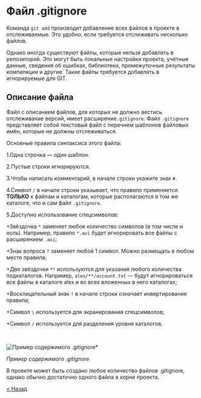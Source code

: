 # **Файл .gitignore**

Команда `git add` производит добавление всех файлов в проекте в отслеживаемые. Это удобно, если требуется отслеживать несколько файлов.

Однако иногда существуют файлы, которые нельзя добавлять в репозиторий. Это могут быть локальные настройки проекта, учётные данные, сведения об ошибках, библиотеки, промежуточные результаты компиляции и другие. Такие файлы требуется добавлять в игнорируемые для GIT.

## **Описание файла**

Файл с описанием файлов, для которых не должно вестись отслеживание версий, имеет расширение`.gitignore`. Файл `.gitignore` представляет собой текстовый файл с перечнем шаблонов файловых имён, которые не должны отслеживаться.

Основные правила синтаксиса этого файла:

1.Одна строчка — один шаблон.

2.Пустые строки игнорируются.

3.Чтобы написать комментарий, в начале строки укажите знак `#`.

4.Символ `/` в начале строки указывает, что правило применяется **ТОЛЬКО** к файлам и каталогам, которые располагаются в том же каталоге, что и сам файл `.gitignore`.

5.Доступно использование спецсимволов:
  
  +Звёздочка `*` заменяет любое количество символов (в том числе и ноль). Например, правило `*.avi` будет игнорировать все файлы с расширением `.avi`;
  
  +Знак вопроса `?` заменяет любой 1 символ. Можно размещать в любом месте правила;
  
  +Две звёздочки `**` используются для указания любого количества подкаталогов. 
  Например, `alex/**/account.txt` — будут игнорироваться все файлы в каталоге alex и во всех вложенных в него каталогах;
  
  +Восклицательный знак `!` в начале строки означает инвертирование правила;
  
  +Символ `\` используется для экранирования спецсимволов;
  
  +Символ `/` используется для разделения уровня каталогов.

  <br>

![](https://lms.skillfactory.ru/assets/courseware/v1/ac13e89fba5a588939fa4d7173b40409/asset-v1:SkillFactory+PHP-3.0+2020+type@asset+block/PHP.5.8.1.png "Пример содержимого .gitignore*
")

*Пример содержимого .gitignore*

В проекте может быть создано любое количество файлов .gitignore, однако обычно достаточно одного файла в корне проекта.

[< Назад](https://github.com/deflion/git-instruction#файл-gitignore)